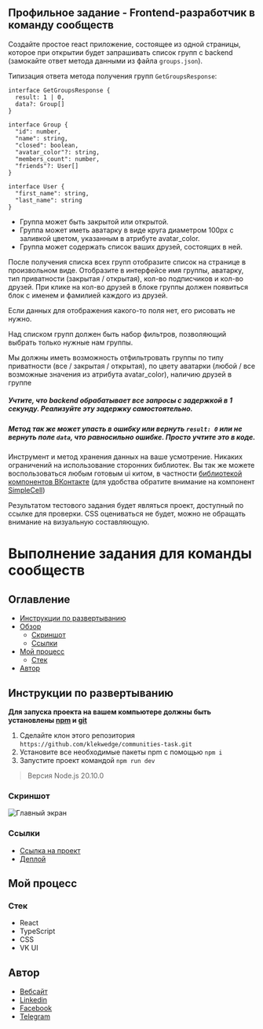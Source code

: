 ## Профильное задание - Frontend-разработчик в команду сообществ

Создайте простое react приложение, состоящее из одной страницы, которое при открытии будет запрашивать список групп с backend (замокайте ответ метода данными из файла `groups.json`).

Типизация ответа метода получения групп `GetGroupsResponse`:
```tsx
interface GetGroupsResponse {
  result: 1 | 0,
  data?: Group[]
}

interface Group {
  "id": number,
  "name": string,
  "closed": boolean,
  "avatar_color"?: string,
  "members_count": number,
  "friends"?: User[]
}

interface User {
  "first_name": string,
  "last_name": string
}
```

- Группа может быть закрытой или открытой.
- Группа может иметь аватарку в виде круга диаметром 100px с заливкой цветом, указанным в атрибуте avatar_color.
- Группа может содержать список ваших друзей, состоящих в ней.

После получения списка всех групп отобразите список на странице в произвольном виде. Отобразите в интерфейсе имя группы, аватарку, тип приватности (закрытая / открытая), кол-во подписчиков и кол-во друзей. При клике на кол-во друзей в блоке группы должен появиться блок с именем и фамилией каждого из друзей.

Если данных для отображения какого-то поля нет, его рисовать не нужно.

Над списком групп должен быть набор фильтров, позволяющий выбрать только нужные нам группы.

Мы должны иметь возможность отфильтровать группы по типу приватности (все / закрытая / открытая), по цвету аватарки (любой / все возможные значения из атрибута avatar_color), наличию друзей в группе

##### Учтите, что backend обрабатывает все запросы с задержкой в 1 секунду. Реализуйте эту задержку самостоятельно. 
##### Метод так же может упасть в ошибку или вернуть `result: 0` или не вернуть поле `data`, что равносильно ошибке. Просто учтите это в коде.

Инструмент и метод хранения данных на ваше усмотрение. Никаких ограничений на использование сторонних библиотек.
Вы так же можете воспользоваться любым готовым ui китом, в частности [библиотекой компонентов ВКонтакте](https://www.npmjs.com/package/@vkontakte/vkui) (для удобства обратите внимание на компонент [SimpleCell](https://vkcom.github.io/VKUI/6.0.1/#/SimpleCell))

Результатом тестового задания будет являться проект, доступный по ссылке для проверки.
CSS оцениваться не будет, можно не обращать внимание на визуальную составляющую.

# Выполнение задания для  команды сообществ

## Оглавление

- [Инструкции по развертыванию](#инструкции-по-развертыванию)
- [Обзор](#обзор)
  - [Скриншот](#скриншот)
  - [Ссылки](#ссылки)
- [Мой процесс](#мой-процесс)
  - [Стек](#стек)
- [Автор](#автор)

## Инструкции по развертыванию

**Для запуска проекта на вашем компьютере должны быть установлены [npm](https://nodejs.org/en/) и [git](https://git-scm.com/downloads)**

1. Сделайте клон этого репозитория ```https://github.com/klekwedge/communities-task.git```
2. Установите все необходимые пакеты npm с помощью ```npm i```
3. Запустите проект командой ```npm run dev```

> Версия Node.js 20.10.0

### Скриншот

![Главный экран](./preview/screenshot.png)

### Ссылки

- [Ссылка на проект](https://github.com/klekwedge/communities-task)
- [Деплой](https://klekwedge-communities-task.vercel.app/)

## Мой процесс

### Стек

- React
- TypeScript
- CSS
- VK UI

## Автор

- [Вебсайт](https://klekwedge-cv.vercel.app/)
- [Linkedin](https://www.linkedin.com/in/klekwedge/)
- [Facebook](https://www.facebook.com/klekwedge)
- [Telegram](https://t.me/klekwedge)